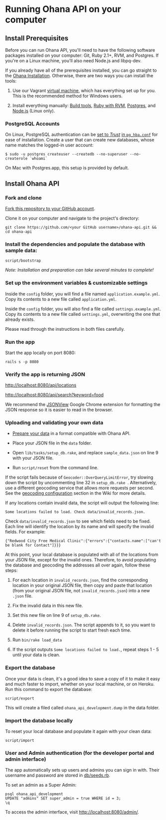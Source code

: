 # Running Ohana API on your computer

## Install Prerequisites

Before you can run Ohana API, you'll need to have the following software
packages installed on your computer: Git, Ruby 2.1+, RVM, and Postgres.
If you're on a Linux machine, you'll also need Node.js and libpq-dev.

If you already have all of the prerequisites installed, you can go straight
to the [Ohana Installation](#install-ohana-api). Otherwise, there are two ways
you can install the tools:

1. Use our Vagrant [virtual machine][dev-box], which has everything set up for
you. This is the recommended method for Windows users.

[dev-box]: https://github.com/codeforamerica/ohana-api-dev-box

2. Install everything manually: [Build tools][build-tools], [Ruby with RVM][ruby],
[Postgres][postgres], and [Node.js][node] (Linux only).

[build-tools]: https://github.com/codeforamerica/howto/blob/master/Build-Tools.md
[ruby]: https://github.com/codeforamerica/howto/blob/master/Ruby.md
[postgres]: https://github.com/codeforamerica/howto/blob/master/PostgreSQL.md
[node]: https://github.com/codeforamerica/howto/blob/master/Node.js.md

### PostgreSQL Accounts

On Linux, PostgreSQL authentication can be [set to _Trust_](http://www.postgresql.org/docs/9.1/static/auth-methods.html#AUTH-TRUST) [in `pg_hba.conf`](https://wiki.postgresql.org/wiki/Client_Authentication) for ease of installation. Create a user that can create new databases, whose name matches the logged-in user account:

    $ sudo -u postgres createuser --createdb --no-superuser --no-createrole `whoami`

On Mac with Postgres.app, this setup is provided by default.

## Install Ohana API

### Fork and clone

[Fork this repository to your GitHub account][fork].

Clone it on your computer and navigate to the project's directory:

    git clone https://github.com/<your GitHub username>/ohana-api.git && cd ohana-api

[fork]: http://help.github.com/fork-a-repo/

### Install the dependencies and populate the database with sample data:

    script/bootstrap

_Note: Installation and preparation can take several minutes to complete!_

### Set up the environment variables & customizable settings

Inside the `config` folder, you will find a file named `application.example.yml`.
Copy its contents to a new file called `application.yml`.

Inside the `config` folder, you will also find a file called
`settings.example.yml`. Copy its contents to a new file called `settings.yml`,
overwriting the one that already exists.

Please read through the instructions in both files carefully.

### Run the app

Start the app locally on port 8080:

    rails s -p 8080

### Verify the app is returning JSON

[http://localhost:8080/api/locations](http://localhost:8080/api/locations)

[http://localhost:8080/api/search?keyword=food](http://localhost:8080/api/search?keyword=food)

We recommend the [JSONView][jsonview] Google Chrome extension for formatting
the JSON response so it is easier to read in the browser.

[jsonview]: https://chrome.google.com/webstore/detail/jsonview/chklaanhfefbnpoihckbnefhakgolnmc

### Uploading and validating your own data

- [Prepare your data][prepare] in a format compatible with Ohana API.

- Place your JSON file in the `data` folder.

- Open `lib/tasks/setup_db.rake`, and replace `sample_data.json` on line 9
with your JSON file.

- Run `script/reset` from the command line.

If the script fails because of `Geocoder::OverQueryLimitError`, try slowing
down the script by uncommenting line 32 in `setup_db.rake `. Alternatively,
use a different geocoding service that allows more requests per second.
See the [geocoding configuration][geocode] section in the Wiki for more details.

If any locations contain invalid data, the script will output the following line:
```
Some locations failed to load. Check data/invalid_records.json.
```
Check `data/invalid_records.json` to see which fields need to be fixed.
Each line will identify the location by its name and will specify the invalid
fields. For example:
```
{"Redwood City Free Medical Clinic":{"errors":{"contacts.name":["can't be blank for Contact"]}}}
```
At this point, your local database is populated with all of the locations from your
JSON file, except for the invalid ones. Therefore, to avoid populating the database
and geocoding the addresses all over again, follow these steps:

1. For each location in `invalid_records.json`, find the corresponding location
in your original JSON file, then copy and paste that location (from your
original JSON file, not `invalid_records.json`) into a new `.json` file.

2. Fix the invalid data in this new file.

3. Set this new file on line 9 of `setup_db.rake`.

4. Delete `invalid_records.json`. The script appends to it, so you want to
delete it before running the script to start fresh each time.

5. Run `bin/rake load_data`

6. If the script outputs `Some locations failed to load.`, repeat steps 1 - 5
until your data is clean.

[prepare]: https://github.com/codeforamerica/ohana-api/wiki/Populating-the-Postgres-database-from-a-JSON-file
[geocode]: https://github.com/codeforamerica/ohana-api/wiki/How-to-deploy-the-Ohana-API-to-your-Heroku-account#geocoding-configuration

### Export the database

Once your data is clean, it's a good idea to save a copy of it to make it easy
and much faster to import, whether on your local machine, or on Heroku.
Run this command to export the database:

```
script/export
```
This will create a filed called `ohana_api_development.dump` in the data folder.

### Import the database locally

To reset your local database and populate it again with your clean data:
```
script/import
```

### User and Admin authentication (for the developer portal and admin interface)

The app automatically sets up users and admins you can sign in with.
Their username and password are stored in [db/seeds.rb][seeds].

[seeds]: https://github.com/codeforamerica/ohana-api/blob/master/db/seeds.rb

To set an admin as a Super Admin:

    psql ohana_api_development
    UPDATE "admins" SET super_admin = true WHERE id = 3;
    \q

To access the admin interface, visit [http://localhost:8080/admin/](http://localhost:8080/admin/).
